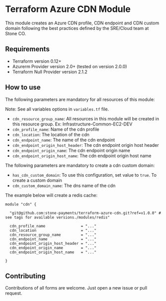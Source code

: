# Terraform Azure CDN Module

This module creates an Azure CDN profile, CDN endpoint and CDN custom domain following the best practices defined by the SRE/Cloud team at Stone CO.

## Requirements

- Terraform version 0.12+
- Azurerm Provider version 2.0+ (tested on version 2.0.0)
- Terraform Null Provider version 2.1.2

## How to use

The following parameters are mandatory for all resources of this module:

Note: See all variables options in `variables.tf` file.

- ``cdn_resource_group_name``: All resources in this module will be created in this resource group. Ex: Infrastructure-Common-EC2-DEV
- ``cdn_profile_name``: Name of the cdn profile
- ``cdn_location``: The location of the cdn
- ``cdn_endpoint_name``: The name of the cdn endpoint
- ``cdn_endpoint_origin_host_header``: The cdn endpoint origin host header
- ``cdn_endpoint_origin_name``: The cdn endpoint origin name
- ``cdn_endpoint_origin_host_name``: The cdn endpoint origin host name

The following parameters are mandatory to create a cdn custom domain:

- ``has_cdn_custom_domain``: To use this configuration, set value to `true`. To create a custom domain
- ``cdn_custom_domain_name``: The dns name of the cdn

The example below will create a redis cache:

```hcl
module "cdn" {

  "git@github.com:stone-payments/terraform-azure-cdn.git?ref=v1.0.0" # see tags for available versions./modules/redis"

  cdn_profile_name                = "..."
  cdn_location                    = "..."
  cdn_resource_group_name         = "..."
  cdn_endpoint_name               = "..."
  cdn_endpoint_origin_host_header = "..."
  cdn_endpoint_origin_name        = "..."
  cdn_endpoint_origin_host_name   = "..."

}
```

## Contributing

Contributions of all forms are welcome. Just open a new issue or pull request.
